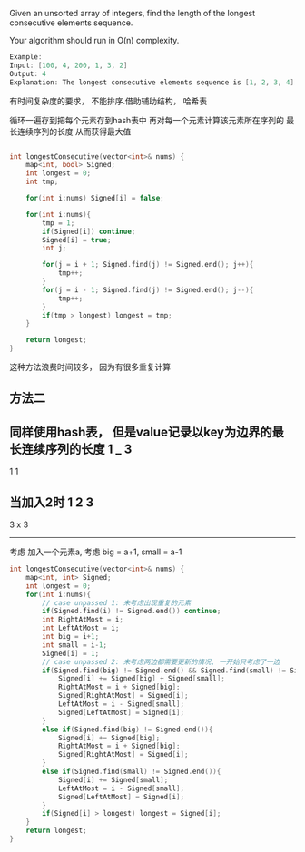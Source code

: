 Given an unsorted array of integers, find the length of the longest consecutive elements sequence.

Your algorithm should run in O(n) complexity.

```cpp
Example:
Input: [100, 4, 200, 1, 3, 2]
Output: 4
Explanation: The longest consecutive elements sequence is [1, 2, 3, 4]. Therefore its length is 4.

```

有时间复杂度的要求， 不能排序.借助辅助结构， 哈希表

循环一遍存到把每个元素存到hash表中 再对每一个元素计算该元素所在序列的 最长连续序列的长度 从而获得最大值

```cpp

int longestConsecutive(vector<int>& nums) {
    map<int, bool> Signed;
    int longest = 0;
    int tmp;

    for(int i:nums) Signed[i] = false;

    for(int i:nums){
        tmp = 1;
        if(Signed[i]) continue;
        Signed[i] = true;
        int j;

        for(j = i + 1; Signed.find(j) != Signed.end(); j++){
            tmp++;
        }
        for(j = i - 1; Signed.find(j) != Signed.end(); j--){
            tmp++;
        }
        if(tmp > longest) longest = tmp;
    }

    return longest;
}
```
这种方法浪费时间较多， 因为有很多重复计算

## 方法二
同样使用hash表， 但是value记录以key为边界的最长连续序列的长度
1 _ 3
-----
1   1

当加入2时
1 2 3
-----
3 x 3

-------------------
考虑 加入一个元素a, 考虑 big = a+1, small = a-1

```cpp
int longestConsecutive(vector<int>& nums) {
    map<int, int> Signed;
    int longest = 0;
    for(int i:nums){
        // case unpassed 1: 未考虑出现重复的元素
        if(Signed.find(i) != Signed.end()) continue;
        int RightAtMost = i;
        int LeftAtMost = i;
        int big = i+1;
        int small = i-1;
        Signed[i] = 1;
        // case unpassed 2: 未考虑两边都需要更新的情况, 一开始只考虑了一边
        if(Signed.find(big) != Signed.end() && Signed.find(small) != Signed.end()){
            Signed[i] += Signed[big] + Signed[small];
            RightAtMost = i + Signed[big];
            Signed[RightAtMost] = Signed[i];
            LeftAtMost = i - Signed[small];
            Signed[LeftAtMost] = Signed[i];
        }
        else if(Signed.find(big) != Signed.end()){
            Signed[i] += Signed[big];
            RightAtMost = i + Signed[big];
            Signed[RightAtMost] = Signed[i];
        }
        else if(Signed.find(small) != Signed.end()){
            Signed[i] += Signed[small];
            LeftAtMost = i - Signed[small];
            Signed[LeftAtMost] = Signed[i];
        }
        if(Signed[i] > longest) longest = Signed[i];
    }
    return longest;
}
```
